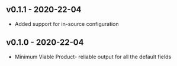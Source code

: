 v0.1.1 - 2020-22-04
-------------------
* Added support for in-source configuration

v0.1.0 - 2020-22-04
-----------------
* Minimum Viable Product- reliable output for all the default fields

